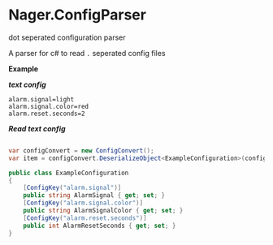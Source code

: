 # Nager.ConfigParser
dot seperated configuration parser

A parser for c# to read `.` seperated config files

**Example**

***text config***
```
alarm.signal=light
alarm.signal.color=red
alarm.reset.seconds=2
```

***Read text config***
```cs

var configConvert = new ConfigConvert();
var item = configConvert.DeserializeObject<ExampleConfiguration>(config);

public class ExampleConfiguration
{
    [ConfigKey("alarm.signal")]
    public string AlarmSignal { get; set; }
    [ConfigKey("alarm.signal.color")]
    public string AlarmSignalColor { get; set; }
    [ConfigKey("alarm.reset.seconds")]
    public int AlarmResetSeconds { get; set; }
}
```
